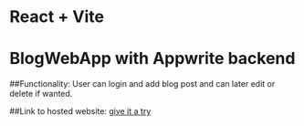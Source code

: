# React + Vite

# BlogWebApp with Appwrite backend

##Functionality: User can login and add blog post and can later edit or delete if wanted.

##Link to hosted website: [give it a try](https://blog-web-app-eight.vercel.app/)
